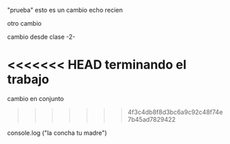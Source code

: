 "prueba" esto es un cambio echo recien


otro cambio


cambio desde clase -2-

<<<<<<< HEAD
terminando el trabajo 
=======

cambio en conjunto
>>>>>>> 4f3c4db8f8d3bc6a9c92c48f74e7b45ad7829422


console.log ("la concha tu madre")